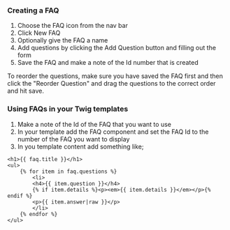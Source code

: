 ### Creating a FAQ
1. Choose the FAQ icon from the nav bar
2. Click New FAQ
3. Optionally give the FAQ a name
4. Add questions by clicking the Add Question button and filling out the form
5. Save the FAQ and make a note of the Id number that is created

To reorder the questions, make sure you have saved the FAQ first and then click the "Reorder Question" and drag the questions to the correct order and hit save.

### Using FAQs in your Twig templates
1. Make a note of the Id of the FAQ that you want to use
2. In your template add the FAQ component and set the FAQ Id to the number of the FAQ you want to display
3. In you template content add something like;
```
<h1>{{ faq.title }}</h1>
<ul>
    {% for item in faq.questions %}
        <li>
        <h4>{{ item.question }}</h4>
        {% if item.details %}<p><em>{{ item.details }}</em></p>{% endif %}
        <p>{{ item.answer|raw }}</p>
        </li>
    {% endfor %}
</ul>
```
